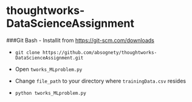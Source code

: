 # thoughtworks-DataScienceAssignment

###Git Bash - Installit from <https://git-scm.com/downloads>

+ `git clone https://github.com/absognety/thoughtworks-DataScienceAssignment.git`

+ Open `tworks_MLproblem.py`

+ Change `file_path` to your directory where `trainingData.csv` resides

+ `python tworks_MLproblem.py`
